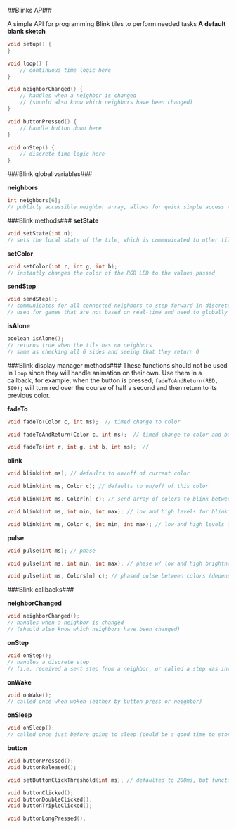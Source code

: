 ##Blinks API##

A simple API for programming Blink tiles to perform needed tasks
**A default blank sketch**
```c
void setup() {  
}

void loop() {
	// continuous time logic here
}

void neighborChanged() {
	// handles when a neighbor is changed
	// (should also know which neighbors have been changed)
}

void buttonPressed() {
	// handle button down here
}

void onStep() {
	// discrete time logic here
}

```

###Blink global variables###

**neighbors**
```c
int neighbors[6];
// publicly accessible neighbor array, allows for quick simple access to any of the neighbors at all times
```

###Blink methods###
**setState**
```c
void setState(int n);
// sets the local state of the tile, which is communicated to other tiles ~30fps
```

**setColor**
```c
void setColor(int r, int g, int b);
// instantly changes the color of the RGB LED to the values passed
```

**sendStep**
```c
void sendStep();
// communicates for all connected neighbors to step forward in discrete time
// used for games that are not based on real-time and need to globally update the board at "the same time"
```

**isAlone**
```c
boolean isAlone();
// returns true when the tile has no neighbors
// same as checking all 6 sides and seeing that they return 0
```

###Blink display manager methods###
These functions should not be used in `loop` since they will handle animation on their own.
Use them in a callback, for example, when the button is pressed, `fadeToAndReturn(RED, 500);` will turn red over the course of half a second and then return to its previous color.

**fadeTo**
```c
void fadeTo(Color c, int ms);  // timed change to color

void fadeToAndReturn(Color c, int ms);  // timed change to color and back

void fadeTo(int r, int g, int b, int ms);  //
```

**blink**
```c
void blink(int ms); // defaults to on/off of current color

void blink(int ms, Color c); // defaults to on/off of this color

void blink(int ms, Color[n] c); // send array of colors to blink between

void blink(int ms, int min, int max); // low and high levels for blinking and the time between them

void blink(int ms, Color c, int min, int max); // low and high levels for blinking and the time between them
```

**pulse**
```c
void pulse(int ms); // phase

void pulse(int ms, int min, int max); // phase w/ low and high brightness

void pulse(int ms, Colors[n] c); // phased pulse between colors (depends on fadeTo)
```

###Blink callbacks###

**neighborChanged**
```c
void neighborChanged();
// handles when a neighbor is changed
// (should also know which neighbors have been changed)
```

**onStep**
```c
void onStep();
// handles a discrete step
// (i.e. received a sent step from a neighbor, or called a step was invoked locally)
```

**onWake**
```c
void onWake();
// called once when woken (either by button press or neighbor)
```

**onSleep**
```c
void onSleep();
// called once just before going to sleep (could be a good time to store information if in memory and needed later...)
```

**button**
```c
void buttonPressed();
void buttonReleased();

void setButtonClickThreshold(int ms); // defaulted to 200ms, but function available to make slower or faster clicking part of the game

void buttonClicked();
void buttonDoubleClicked();
void buttonTripleClicked();

void buttonLongPressed();
```
